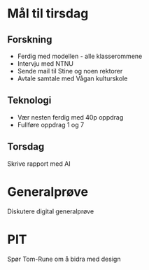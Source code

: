 # Mål til tirsdag

## Forskning
- Ferdig med modellen - alle klasserommene
- Intervju med NTNU
- Sende mail til Stine og noen rektorer
- Avtale samtale med Vågan kulturskole

## Teknologi
- Vær nesten ferdig med 40p oppdrag
- Fullføre oppdrag 1 og 7

## Torsdag
Skrive rapport med AI

# Generalprøve
Diskutere digital generalprøve

# PIT
Spør Tom-Rune om å bidra med design
